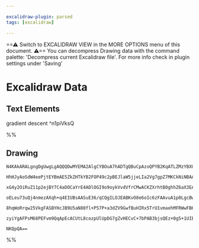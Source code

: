 ```yaml
---

excalidraw-plugin: parsed
tags: [excalidraw]

---
```

==⚠  Switch to EXCALIDRAW VIEW in the MORE OPTIONS menu of this document. ⚠== You can decompress Drawing data with the command palette: 'Decompress current Excalidraw file'. For more info check in plugin settings under 'Saving'


# Excalidraw Data

## Text Elements
gradient descent ^n1piVksQ

%%
## Drawing
```compressed-json
N4KAkARALgngDgUwgLgAQQQDwMYEMA2AlgCYBOuA7hADTgQBuCpAzoQPYB2KqATLZMzYBXUtiRoIACyhQ4zZAHoFAc0JRJQgEYA6bGwC2CgF7N6hbEcK4OCtptbErHALRY8RMpWdx8Q1TdIEfARcZgRmBShcZQUebQBGABZtAAYaOiCEfQQOKGZuAG1wMFAwMogSbggOeLhCADUAa2YARXSyyFhEKqgsKHbyzG5nAFZExP5ymGGeAA5ZhJT4kYA2

HhHJyAoSdW4eePjtEYBmAE5ZkZHTkYB2FOP49c2pBEJlaW5jjeLIa2Vg7gpZ7MKCkNiNBAAYTY+DYpCqAGJ4ghkciBpBNLhsI1lGChBxiNDYfCJKDrMw4LhArl0RAAGaEfD4ADKsABEkEHlpILBEIA6jtJHtgaDwQhWTB2ehOZVnnj3hxwvk0PFnmxKdg1NMVSkgT8ILjhHAAJLEZWoAoAXWedPI2VN3A4QiZz0IBKwVVwaTlwgJiuY5qdLv1YQQ

xG4y2OiRuZ11p2ejBY7C4aDOCaYrE4ADlOGI9o9oykVvdVfrCMwACKZXrhtB0ghhZ6aX3EACiwWyuUDzvwzyEcGIuBrEZuJ1mdwOIwuN2eRA4jUdPdnbGxYe49fwjf1vUw/QkuNwjhyUFQxHCYhpcsoABU+lUD0fcqfz8faXTOFBmYQjOJeLMbR+ABiuD6Iy2qoCszw7lAACCRDKCm6DBHS/TpqQUDmAQcFvIh0DqrSei5LgbpMA6aBBr2+pwm8b

oELeu73uQj4nmezAXqh+q4EIUBsAASuE36/qCQgILOJEABKvO8e6oIc6zFAAvuA1p0LgcBwKyQ6/qUnSSFkv4QIOpALpMDCEAgFAAEJYjieIEkScKInSzkuQMEDYCI1JQMavT6KyvJQjCjkSEiKJhW5HmkF5PlZNZ2KGvihJBSS6BkhwFJUq+pmRdFvmAYyLJsgZMrhtlnnHjFfmivygrCsU7nlbklX+WKEpShAJURY13m+bxwgKkqEZlVFFW+QA

8hqWoRrqw25VkgFASBYHcJB9U5aN80fl+P57P+a3dZV9GwfBuHIRx5TrU1vmaehMFRWwFB6Yei7BhdB2+a2BJ3WCj0hLW6BUj9XUjVdWTfQ917wAZdmlfVbFgkyAAa3CzDNcPYAj+AAJrcIkpwrNosznIkxyjqZRhsAY3A6ZA9AECJEaKbNG36H1iX+uaEAw25uIkNtv48Hq5S88QrIIHA3DfMLpAkAAsmwZ6fbgmjBP9G5btLJAOSlNMQJZML/V

zyiYgAFPsM68PEFvm9QqApEcACUtL8cozpUlUpDG7gZvHECvC+7bPAB3bjsQEz+0g5+1UIBNGGcN2r2QLaIEIPx7oyxwyjU/qOTK6r3DCaJ+rYEQEtoIXzwcCnBekCJarcXOQm1wg4flHYABWCDYHkzJV3A8uK1XKtrnWDZF+UWIYYw16U/g2cdNAUNVGEwTd8mBFCCCBiQ905FLvqsKrmrY82mCfmZGvnDrifB+hLBa/T7PL34Ip4AKfw9KMuE1

NKQpQA==
```
%%